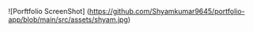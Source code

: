 ![Porftfolio ScreenShot] (https://github.com/Shyamkumar9645/portfolio-app/blob/main/src/assets/shyam.jpg)